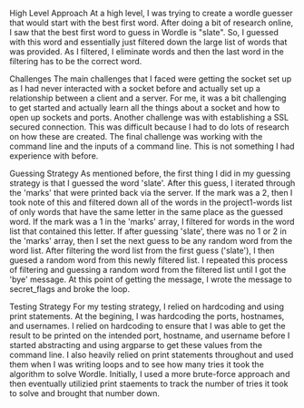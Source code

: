 High Level Approach
At a high level, I was trying to create a wordle guesser that would start with the best first word. After doing a bit of research online, I saw that the best first word to guess in Wordle is "slate". So, I guessed with this word and essentially just filtered down the large list of words that was provided. As I filtered, I eliminate words and then the last word in the filtering has to be the correct word.

Challenges
The main challenges that I faced were getting the socket set up as I had never interacted with a socket before and actually set up a relationship between a client and a server. For me, it was a bit challenging to get started and actually learn all the things about a socket and how to open up sockets and ports. Another challenge was with establishing a SSL secured connection. This was difficult because I had to do lots of research on how these are created. The final challenge was working with the command line and the inputs of a command line. This is not something I had experience with before.

Guessing Strategy
As mentioned before, the first thing I did in my guessing strategy is that I guessed the word 'slate'. After this guess, I iterated through the 'marks' that were printed back via the server. If the mark was a 2, then I took note of this and filtered down all of the words in the project1-words list of only words that have the same letter in the same place as the guessed word. If the mark was a 1 in the 'marks' array, I filtered for words in the word list that contained this letter. If after guessing 'slate', there was no 1 or 2 in the 'marks' array, then I set the next guess to be any random word from the word list.
After filtering the word list from the first guess ('slate'), I then guesed a random word from this newly filtered list. I repeated this process of filtering and guessing a random word from the filtered list until I got the 'bye' message. At this point of getting the message, I wrote the message to secret_flags and broke the loop.

Testing Strategy
For my testing strategy, I relied on hardcoding and using print statements. At the begining, I was hardcoding the ports, hostnames, and usernames. I relied on hardcoding to ensure that I was able to get the result to be printed on the intended port, hostname, and username before I started abstracting and using argparse to get these values from the command line. I also heavily relied on print statements throughout and used them when I was writing loops and to see how many tries it took the algorithm to solve Wordle. Initially, I used a more brute-force approach and then eventually utilizied print staements to track the number of tries it took to solve and brought that number down.
